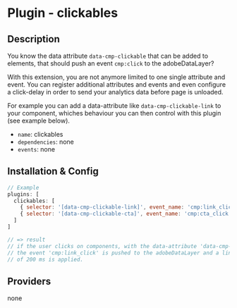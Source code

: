 # Plugin - clickables

## Description

You know the data attribute `data-cmp-clickable` that can be added to elements, that should push an event `cmp:click` to the adobeDataLayer?

With this extension, you are not anymore limited to one single attribute and event. You can register additional attributes and events and even configure a click-delay in order to send your analytics data before page is unloaded.

For example you can add a data-attribute like `data-cmp-clickable-link` to your component, whiches behaviour you can then control with this plugin (see example below).

- `name`: clickables
- `dependencies`: none
- `events`: none

## Installation & Config

```javascript
// Example
plugins: [
  clickables: [
    { selector: '[data-cmp-clickable-link]', event_name: 'cmp:link_click', delay: 200 },
    { selector: '[data-cmp-clickable-cta]', event_name: 'cmp:cta_click', delay: 200 }
  ]
]

// => result
// if the user clicks on components, with the data-attribute 'data-cmp-clickable-link'
// the event 'cmp:link_click' is pushed to the adobeDataLayer and a link execution delay
// of 200 ms is applied.
```

## Providers

none
